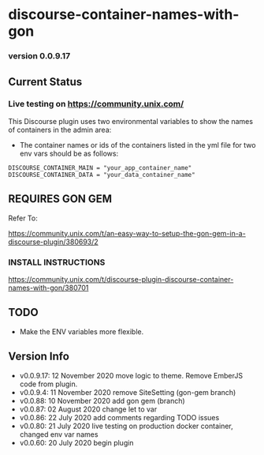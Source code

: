 # discourse-container-names-with-gon

### version 0.0.9.17

## Current Status

### Live testing on https://community.unix.com/

This Discourse plugin uses two environmental variables to show the names of containers in the admin area:

- The container names or ids of the containers listed in the yml file for two env vars should be as follows:

```
DISCOURSE_CONTAINER_MAIN = "your_app_container_name"
DISCOURSE_CONTAINER_DATA = "your_data_container_name"
```

## REQUIRES GON GEM

Refer To:

https://community.unix.com/t/an-easy-way-to-setup-the-gon-gem-in-a-discourse-plugin/380693/2

### INSTALL INSTRUCTIONS

https://community.unix.com/t/discourse-plugin-discourse-container-names-with-gon/380701

## TODO

- Make the ENV variables more flexible.

## Version Info

- v0.0.9.17: 12 November 2020 move logic to theme. Remove EmberJS code from plugin.
- v0.0.9.4: 11 November 2020 remove SiteSetting (gon-gem branch)
- v0.0.88: 10 November 2020 add gon gem (branch)
- v0.0.87: 02 August 2020 change let to var
- v0.0.86: 22 July 2020 add comments regarding TODO issues
- v0.0.80: 21 July 2020 live testing on production docker container, changed env var names
- v0.0.60: 20 July 2020 begin plugin
